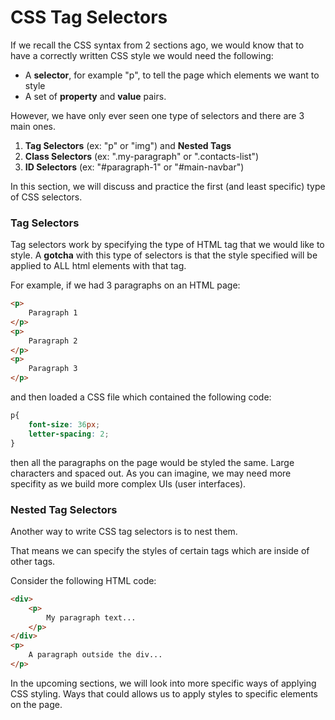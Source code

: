 # CSS Tag Selectors

If we recall the CSS syntax from 2 sections ago, we would know that to have a correctly written CSS style we would need the following:

- A __selector__, for example "p", to tell the page which elements we want to style
- A set of __property__ and __value__ pairs.

However, we have only ever seen one type of selectors and there are 3 main ones.

1. __Tag Selectors__ (ex: "p" or "img") and __Nested Tags__
2. __Class Selectors__ (ex: ".my-paragraph" or ".contacts-list")
3. __ID Selectors__ (ex: "#paragraph-1" or "#main-navbar")

In this section, we will discuss and practice the first (and least specific) type of CSS selectors.

### Tag Selectors

Tag selectors work by specifying the type of HTML tag that we would like to style. A __gotcha__ with this type of selectors is that the style specified will be applied to ALL html elements with that tag.

For example, if we had 3 paragraphs on an HTML page:

```html
<p>
    Paragraph 1
</p>
<p>
    Paragraph 2
</p>
<p>
    Paragraph 3
</p>
```

and then loaded a CSS file which contained the following code:

```css
p{
    font-size: 36px;
    letter-spacing: 2;
}
```

then all the paragraphs on the page would be styled the same. Large characters and spaced out. As you can imagine, we may need more specifity as we build more complex UIs (user interfaces).

### Nested Tag Selectors

Another way to write CSS tag selectors is to nest them. 

That means we can specify the styles of certain tags which are inside of other tags.

Consider the following HTML code:

```html
<div>
    <p>
        My paragraph text...
    </p>
</div>
<p>
    A paragraph outside the div...
</p>
```



In the upcoming sections, we will look into more specific ways of applying CSS styling. Ways that could allows us to apply styles to specific elements on the page.
